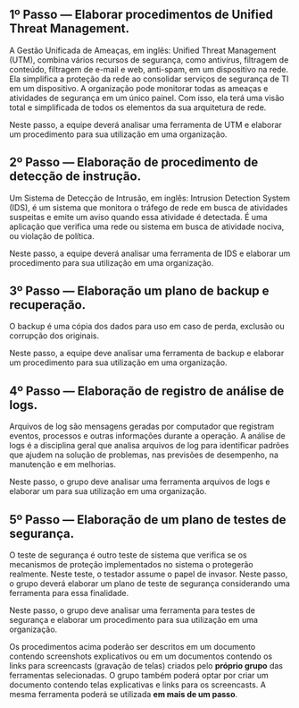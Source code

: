 ## **1º Passo — Elaborar procedimentos de Unified Threat Management.**

A Gestão Unificada de Ameaças, em inglês: Unified Threat Management (UTM), combina vários recursos de segurança, como antivírus, filtragem de conteúdo, filtragem de e-mail e web, anti-spam, em um dispositivo na rede. Ela simplifica a proteção da rede ao consolidar serviços de segurança de TI em um dispositivo. A organização pode monitorar todas as ameaças e atividades de segurança em um único painel. Com isso, ela terá uma visão total e simplificada de todos os elementos da sua arquitetura de rede.

Neste passo, a equipe deverá analisar uma ferramenta de UTM e elaborar um procedimento para sua utilização em uma organização.

## **2º Passo — Elaboração de procedimento de detecção de instrução.**

Um Sistema de Detecção de Intrusão, em inglês: Intrusion Detection System (IDS), é um sistema que monitora o tráfego de rede em busca de atividades suspeitas e emite um aviso quando essa atividade é detectada. É uma aplicação que verifica uma rede ou sistema em busca de atividade nociva, ou violação de política.

Neste passo, a equipe deverá analisar uma ferramenta de IDS e elaborar um procedimento para sua utilização em uma organização.

## **3º Passo — Elaboração um plano de backup e recuperação.**

O backup é uma cópia dos dados para uso em caso de perda, exclusão ou corrupção dos originais.

Neste passo, a equipe deve analisar uma ferramenta de backup e elaborar um procedimento para sua utilização em uma organização.

## **4º Passo — Elaboração de registro de análise de logs.**

Arquivos de log são mensagens geradas por computador que registram eventos, processos e outras informações durante a operação. A análise de logs é a disciplina geral que analisa arquivos de log para identificar padrões que ajudem na solução de problemas, nas previsões de desempenho, na manutenção e em melhorias. 

Neste passo, o grupo deve analisar uma ferramenta arquivos de logs e elaborar um para sua utilização em uma organização.

## **5º Passo — Elaboração de um plano de testes de segurança.**
O teste de segurança é outro teste de sistema que verifica se os mecanismos de proteção implementados no sistema o protegerão realmente. Neste teste, o testador assume o papel de invasor.
Neste passo, o grupo deverá elaborar um plano de teste de segurança considerando uma ferramenta para essa finalidade.

Neste passo, o grupo deve analisar uma ferramenta para testes de segurança e elaborar um procedimento para sua utilização em uma organização. 

Os procedimentos acima poderão ser descritos em um documento contendo screenshots explicativos ou em um documentos contendo os links para screencasts (gravação de telas) criados pelo **próprio grupo** das ferramentas selecionadas. O grupo também poderá optar por criar um documento contendo telas explicativas e links para os screencasts. A mesma ferramenta poderá se utilizada **em mais de um passo**.
